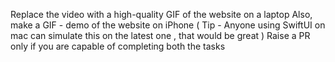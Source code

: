Replace the video with a high-quality GIF of the website on a laptop
Also, make a GIF - demo of the website on iPhone ( Tip - Anyone using SwiftUI on mac can simulate this on the latest one , that would be great )
Raise a PR only if you are capable of completing both the tasks
